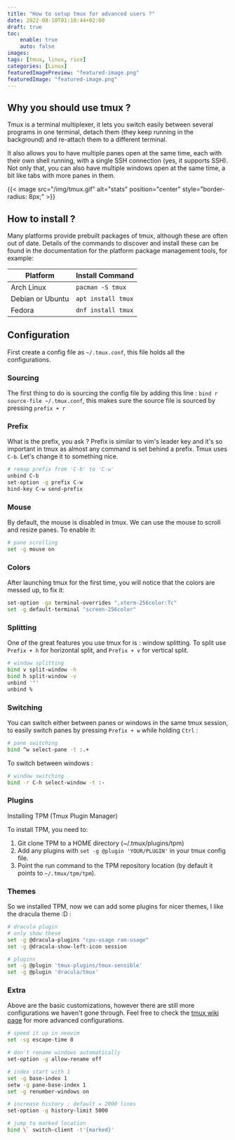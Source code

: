 ```yaml
---
title: "How to setup tmux for advanced users ?"
date: 2022-08-10T01:10:44+02:00
draft: true
toc: 
    enable: true
    auto: false
images:
tags: [tmux, linux, rice]
categories: [Linux]
featuredImagePreview: "featured-image.png"
featuredImage: "featured-image.png"
---
```


## Why you should use tmux ?
Tmux is a terminal multiplexer, it lets you switch easily between several programs in one terminal, detach them (they keep running in the background) and re-attach them to a different terminal.

It also allows you to have multiple panes open at the same time, each with their own shell running, with a single SSH connection (yes, it supports SSH). Not only that, you can also have multiple windows open at the same time, a bit like tabs with more panes in them.

{{< image src="/img/tmux.gif" alt="stats" position="center" style="border-radius: 8px;" >}}

## How to install ?

Many platforms provide prebuilt packages of tmux, although these are often out
of date. Details of the commands to discover and install these can be found in
the documentation for the platform package management tools, for example:

Platform|Install Command
---|---
Arch Linux|`pacman -S tmux`
Debian or Ubuntu|`apt install tmux`
Fedora|`dnf install tmux`

## Configuration
First create a config file as `~/.tmux.conf`, this file holds all the configurations.

### Sourcing
The first thing to do is sourcing the config file by adding this line : `bind r source-file ~/.tmux.conf`, this makes sure the source file is sourced by pressing `prefix + r`

### Prefix
What is the prefix, you ask ? Prefix is similar to vim's leader key and it's so important in tmux as almost any command is set behind a prefix.
Tmux uses `C-b`. Let's change it to something nice. 

```bash
# remap prefix from 'C-b' to 'C-w'
unbind C-b
set-option -g prefix C-w
bind-key C-w send-prefix
```

### Mouse
By default, the mouse is disabled in tmux. We can use the mouse to scroll and resize panes. To enable it:
```bash
# pane scrolling
set -g mouse on
```

### Colors
After launching tmux for the first time, you will notice that the colors are messed up, to fix it:

```bash
set-option -ga terminal-overrides ",xterm-256color:Tc"
set -g default-terminal "screen-256color"
```

### Splitting
One of the great features you use tmux for is : window splitting.
To split use `Prefix + h` for horizontal split, and `Prefix + v` for vertical split.

```bash
# window splitting
bind v split-window -h
bind h split-window -v
unbind '"'
unbind %
```

### Switching
You can switch either between panes or windows in the same tmux session, to easily switch panes by pressing `Prefix + w` while holding `Ctrl` :
```bash
# pane switching
bind ^w select-pane -t :.+
```
To switch between windows : 

```bash
# window switching 
bind -r C-h select-window -t :-
```

### Plugins

Installing TPM (Tmux Plugin Manager)

To install TPM, you need to:

1. Git clone TPM to a HOME directory (~/.tmux/plugins/tpm)
2. Add any plugins with `set -g @plugin 'YOUR/PLUGIN'` in your tmux config file.
3. Point the run command to the TPM repository location (by default it points to `~/.tmux/tpm/tpm`).

### Themes
So we installed TPM, now we can add some plugins for nicer themes, I like the dracula theme :D :

```bash
# dracula plugin
# only show these
set -g @dracula-plugins "cpu-usage ram-usage"
set -g @dracula-show-left-icon session

# plugins
set -g @plugin 'tmux-plugins/tmux-sensible'
set -g @plugin 'dracula/tmux'
```

### Extra
Above are the basic customizations, however there are still more configurations we haven't gone through. Feel free to check the [tmux wiki page](https://github.com/tmux/tmux/wiki) for more advanced configurations.

```bash
# speed it up in neovim
set -sg escape-time 0

# don't rename windows automatically
set-option -g allow-rename off

# index start with 1
set -g base-index 1
setw -g pane-base-index 1
set -g renumber-windows on

# increase history : default = 2000 lines
set-option -g history-limit 5000

# jump to marked location
bind \` switch-client -t'{marked}'
```
